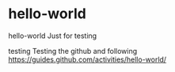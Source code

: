 # hello-world
hello-world Just for testing

testing
Testing the github and following https://guides.github.com/activities/hello-world/
